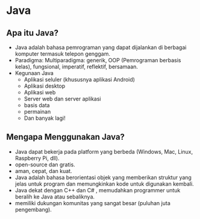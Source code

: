 # Java

## Apa itu Java?
- Java adalah bahasa pemrograman yang dapat dijalankan di berbagai komputer termasuk telepon genggam.
- Paradigma: Multiparadigma: generik, OOP (Pemrograman berbasis kelas), fungsional, imperatif, reflektif, bersamaan.
- Kegunaan Java
    - Aplikasi seluler (khususnya aplikasi Android)
    - Aplikasi desktop
    - Aplikasi web
    - Server web dan server aplikasi
    - basis data
    - permainan
    - Dan banyak lagi!

## Mengapa Menggunakan Java?
- Java dapat bekerja pada platform yang berbeda (Windows, Mac, Linux, Raspberry Pi, dll).
- open-source dan gratis.
- aman, cepat, dan kuat.
- Java adalah bahasa berorientasi objek yang memberikan struktur yang jelas untuk program dan memungkinkan kode untuk digunakan kembali.
- Java dekat dengan C++ dan C# , memudahkan programmer untuk beralih ke Java atau sebaliknya.
- memiliki dukungan komunitas yang sangat besar (puluhan juta pengembang).